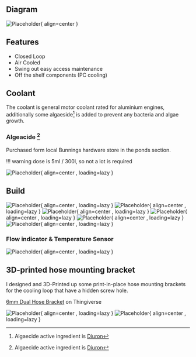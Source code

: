 ## Diagram
![Placeholder](/assets/images/cooling_loop.png){ align=center }

## Features

* Closed Loop
* Air Cooled
* Swing out easy access maintenance
* Off the shelf components (PC cooling)

## Coolant

The coolant is general motor coolant rated for aluminium engines, additionally some algaeside[^1] is added to prevent any bacteria and algae growth.

[^1]: Algaecide active ingredient is [Diuron](https://apvma.gov.au/node/12511)
### Algeacide [^1]

Purchased form local Bunnings hardware store in the ponds section.

!!! warning
    dose is 5ml / 300l, so not a lot is required

![Placeholder](/assets/images/IMG_0630.png){ align=center , loading=lazy }

## Build


![Placeholder](/assets/images/IMG_0133.png){ align=center , loading=lazy }
![Placeholder](/assets/images/IMG_0134.png){ align=center , loading=lazy }
![Placeholder](/assets/images/IMG_0136.png){ align=center , loading=lazy }
![Placeholder](/assets/images/IMG_0315.png){ align=center , loading=lazy }
![Placeholder](/assets/images/IMG_0316.png){ align=center , loading=lazy }
![Placeholder](/assets/images/IMG_0317.png){ align=center , loading=lazy }
### Flow indicator & Temperature Sensor
![Placeholder](/assets/images/IMG_0310.png){ align=center , loading=lazy }

## 3D-printed hose mounting bracket

I designed and 3D-Printed up some print-in-place hose mounting brackets for the cooling loop that have a hidden screw hole.

[6mm Dual Hose Bracket](https://www.thingiverse.com/thing:4578361) on Thingiverse

![Placeholder](/assets/images/IMG_0307.png){ align=center , loading=lazy }
![Placeholder](/assets/images/IMG_0308.png){ align=center , loading=lazy }
